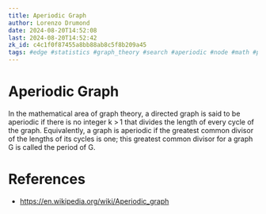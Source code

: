 ```yaml
---
title: Aperiodic Graph
author: Lorenzo Drumond
date: 2024-08-20T14:52:08
last: 2024-08-20T14:52:42
zk_id: c4c1f0f87455a8bb88ab8c5f8b209a45
tags: #edge #statistics #graph_theory #search #aperiodic #node #math #pagerank #machine_learning #programming #algorithm #markov #chains
---
```



# Aperiodic Graph

In the mathematical area of graph theory, a directed graph is said to be aperiodic if there is no integer k > 1 that divides the length of every cycle of the graph. Equivalently, a graph is aperiodic if the greatest common divisor of the lengths of its cycles is one; this greatest common divisor for a graph G is called the period of G.

# References

- https://en.wikipedia.org/wiki/Aperiodic_graph
